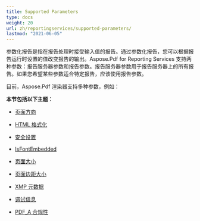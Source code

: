 ```yaml
---
title: Supported Parameters
type: docs
weight: 20
url: zh/reportingservices/supported-parameters/
lastmod: "2021-06-05"
---
```


参数化报告是指在报告处理时接受输入值的报告。通过参数化报告，您可以根据报告运行时设置的值改变报告的输出。Aspose.Pdf for Reporting Services 支持两种参数：报告服务器参数和报告参数。报告服务器参数用于报告服务器上的所有报告。如果您希望某些参数适合特定报告，应该使用报告参数。

目前，Aspose.Pdf 渲染器支持多种参数，例如：

**本节包括以下主题：**

- [页面方向](/pdf/reportingservices/page-orientation/)
- [HTML 格式化](/pdf/reportingservices/html-formatting/)
- [安全设置](/pdf/reportingservices/security-setting/)
- [IsFontEmbedded](/pdf/reportingservices/isfontembedded/)

- [页面大小](/pdf/reportingservices/pagesize/)
- [页面边距大小](/pdf/reportingservices/page-margin-size/)
- [XMP 元数据](/pdf/reportingservices/xmp-metadata/)
- [调试信息](/pdf/reportingservices/debug-information/)
- [PDF_A 合规性](/pdf/reportingservices/pdf_a-conformance/)